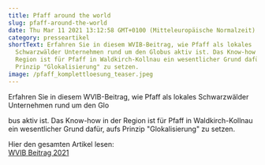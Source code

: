 ```yaml
---
title: Pfaff around the world
slug: pfaff-around-the-world
date: Thu Mar 11 2021 13:12:58 GMT+0100 (Mitteleuropäische Normalzeit)
category: presseartikel
shortText: Erfahren Sie in diesem WVIB-Beitrag, wie Pfaff als lokales
  Schwarzwälder Unternehmen rund um den Globus aktiv ist. Das Know-how in der
  Region ist für Pfaff in Waldkirch-Kollnau ein wesentlicher Grund dafür, aufs
  Prinzip "Glokalisierung" zu setzen.
image: /pfaff_komplettloesung_teaser.jpeg
---
```


Erfahren Sie in diesem WVIB-Beitrag, wie Pfaff als lokales Schwarzwälder Unternehmen rund um den Glo

<!--more-->

bus aktiv ist. Das Know-how in der Region ist für Pfaff in Waldkirch-Kollnau ein wesentlicher Grund dafür, aufs Prinzip "Glokalisierung" zu setzen.

H﻿ier den gesamten Artikel lesen:\
[WVIB Beitrag 2021](/wvib_2021_seite_14-15.pdf)
